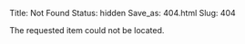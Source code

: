 Title: Not Found
Status: hidden
Save_as: 404.html
Slug: 404

The requested item could not be located.
